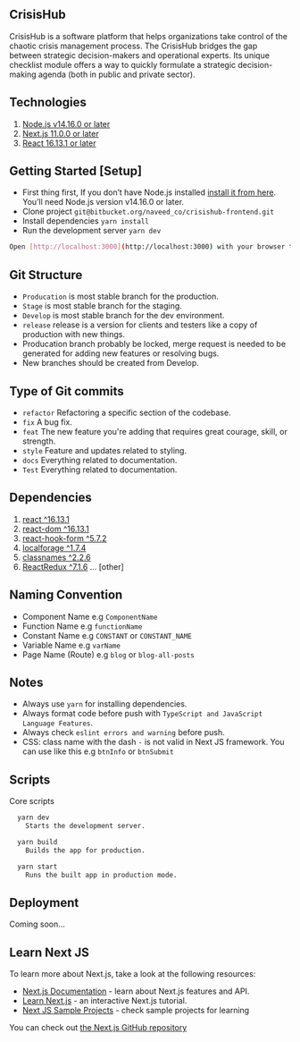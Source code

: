 ## CrisisHub
CrisisHub is a software platform that helps organizations take control of the chaotic crisis management process.
The CrisisHub bridges the gap between strategic decision-makers and operational experts.
Its unique checklist module offers a way to quickly formulate a strategic decision-making agenda (both in public and private sector).

## Technologies
1. [Node.js v14.16.0 or later](https://nodejs.org/en/)
2. [Next.js 11.0.0 or later](https://nextjs.org/)
3. [React 16.13.1 or later](https://reactjs.org/)

## Getting Started [Setup]
* First thing first, If you don’t have Node.js installed [install it from here](https://nodejs.org/en/). You’ll need Node.js version v14.16.0 or later.
* Clone project `git@bitbucket.org/naveed_co/crisishub-frontend.git`
* Install dependencies `yarn install`
* Run the development server `yarn dev`

```bash
Open [http://localhost:3000](http://localhost:3000) with your browser to see the result.
```

## Git Structure
* `Producation` is most stable branch for the production.
* `Stage` is most stable branch for the staging.
* `Develop` is most stable branch for the dev environment.
* `release` release is a version for clients and testers like a copy of production with new things.
* Producation branch probably be locked, merge request is needed to be generated for adding new features or resolving bugs.
* New branches should be created from Develop.
## Type of Git commits
* `refactor` Refactoring a specific section of the codebase.
* `fix` A bug fix.
* `feat` The new feature you're adding that requires great courage, skill, or strength.
* `style` Feature and updates related to styling.
* `docs` Everything related to documentation.
* `Test` Everything related to documentation.

## Dependencies
1. [react ^16.13.1](https://reactjs.org/)
2. [react-dom ^16.13.1](https://reactjs.org/docs/react-dom.html)
3. [react-hook-form ^5.7.2](https://react-hook-form.com/get-started)
4. [localforage ^1.7.4](https://localforage.github.io/localForage/#localforage)
5. [classnames ^2.2.6](https://www.npmjs.com/package/classnames)
6. [ReactRedux ^7.1.6](https://react-redux.js.org/)
... [other]

## Naming Convention
* Component Name e.g `ComponentName`
* Function Name e.g `functionName`
* Constant Name e.g `CONSTANT` or `CONSTANT_NAME` 
* Variable Name e.g `varName`
* Page Name (Route) e.g `blog` or `blog-all-posts`

## Notes
* Always use `yarn` for installing dependencies.
* Always format code before push with `TypeScript and JavaScript Language Features`.
* Always check `eslint errors and warning` before push.
* CSS: class name with the dash `-` is not valid in Next JS framework. You can use like this e.g `btnInfo` or `btnSubmit`

## Scripts
Core scripts
```bash
  yarn dev
    Starts the development server.

  yarn build
    Builds the app for production.

  yarn start
    Runs the built app in production mode.
```

## Deployment
Coming soon...

## Learn Next JS
To learn more about Next.js, take a look at the following resources:

- [Next.js Documentation](https://nextjs.org/docs) - learn about Next.js features and API.
- [Learn Next.js](https://nextjs.org/learn) - an interactive Next.js tutorial.
- [Next JS Sample Projects](https://github.com/vercel/next.js/tree/canary/examples) - check sample projects for learning

You can check out [the Next.js GitHub repository](https://github.com/vercel/next.js/)